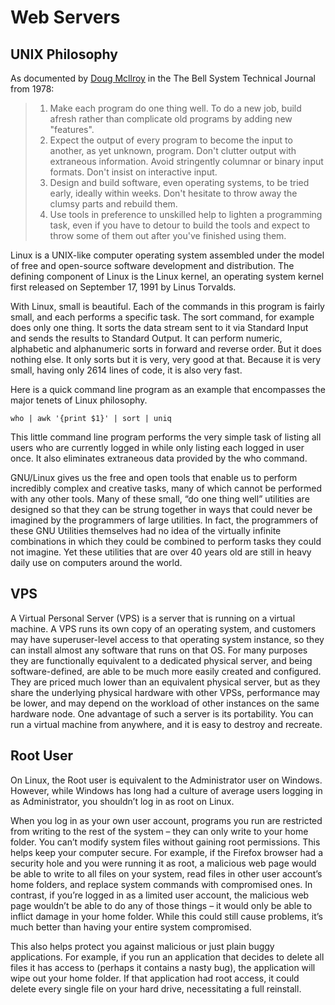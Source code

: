 # Web Servers

## UNIX Philosophy

As documented by [Doug Mcllroy](https://en.wikipedia.org/wiki/Douglas_McIlroy) in the The Bell System Technical Journal from 1978:

> 1. Make each program do one thing well. To do a new job, build afresh rather than complicate old programs by adding new "features".
> 2. Expect the output of every program to become the input to another, as yet unknown, program. Don't clutter output with extraneous information. Avoid stringently columnar or binary input formats. Don't insist on interactive input.
> 3. Design and build software, even operating systems, to be tried early, ideally within weeks. Don't hesitate to throw away the clumsy parts and rebuild them.
> 4. Use tools in preference to unskilled help to lighten a programming task, even if you have to detour to build the tools and expect to throw some of them out after you've finished using them.

Linux is a UNIX-like computer operating system assembled under the model of free and open-source software development and distribution. The defining component of Linux is the Linux kernel, an operating system kernel first released on September 17, 1991 by Linus Torvalds. 

With Linux, small is beautiful. Each of the commands in this program is fairly small, and each performs a specific task. The sort command, for example does only one thing. It sorts the data stream sent to it via Standard Input and sends the results to Standard Output. It can perform numeric, alphabetic and alphanumeric sorts in forward and reverse order. But it does nothing else. It only sorts but it is very, very good at that. Because it is very small, having only 2614 lines of code, it is also very fast.

Here is a quick command line program as an example that encompasses the major tenets of Linux philosophy.

```who | awk '{print $1}' | sort | uniq```

This little command line program performs the very simple task of listing all users who are currently logged in while only listing each logged in user once. It also eliminates extraneous data provided by the who command.

GNU/Linux gives us the free and open tools that enable us to perform incredibly complex and creative tasks, many of which cannot be performed with any other tools. Many of these small, “do one thing well” utilities are designed so that they can be strung together in ways that could never be imagined by the programmers of large utilities. In fact, the programmers of these GNU Utilities themselves had no idea of the virtually infinite combinations in which they could be combined to perform tasks they could not imagine. Yet these utilities that are over 40 years old are still in heavy daily use on computers around the world.

## VPS

A Virtual Personal Server (VPS) is a server that is running on a virtual machine. A VPS runs its own copy of an operating system, and customers may have superuser-level access to that operating system instance, so they can install almost any software that runs on that OS. For many purposes they are functionally equivalent to a dedicated physical server, and being software-defined, are able to be much more easily created and configured. They are priced much lower than an equivalent physical server, but as they share the underlying physical hardware with other VPSs, performance may be lower, and may depend on the workload of other instances on the same hardware node. One advantage of such a server is its portability. You can run a virtual machine from anywhere, and it is easy to destroy and recreate.

## Root User

On Linux, the Root user is equivalent to the Administrator user on Windows. However, while Windows has long had a culture of average users logging in as Administrator, you shouldn’t log in as root on Linux.

When you log in as your own user account, programs you run are restricted from writing to the rest of the system – they can only write to your home folder. You can’t modify system files without gaining root permissions. This helps keep your computer secure. For example, if the Firefox browser had a security hole and you were running it as root, a malicious web page would be able to write to all files on your system, read files in other user account’s home folders, and replace system commands with compromised ones. In contrast, if you’re logged in as a limited user account, the malicious web page wouldn’t be able to do any of those things – it would only be able to inflict damage in your home folder. While this could still cause problems, it’s much better than having your entire system compromised.

This also helps protect you against malicious or just plain buggy applications. For example, if you run an application that decides to delete all files it has access to (perhaps it contains a nasty bug), the application will wipe out your home folder. If that application had root access, it could delete every single file on your hard drive, necessitating a full reinstall.